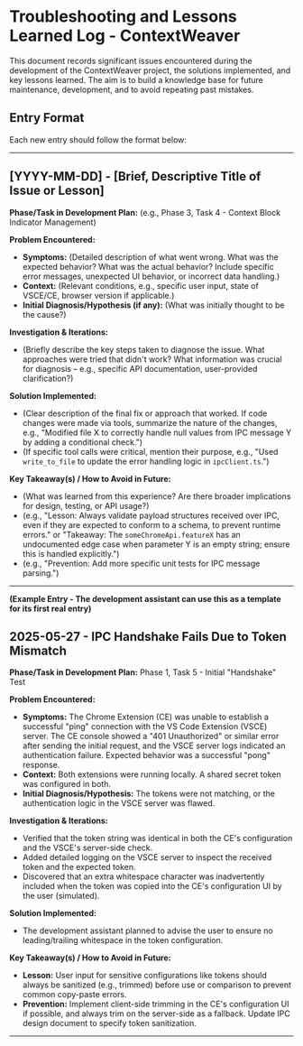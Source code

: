 # Troubleshooting and Lessons Learned Log - ContextWeaver

This document records significant issues encountered during the development of the ContextWeaver project, the solutions implemented, and key lessons learned. The aim is to build a knowledge base for future maintenance, development, and to avoid repeating past mistakes.

## Entry Format

Each new entry should follow the format below:

---

## [YYYY-MM-DD] - [Brief, Descriptive Title of Issue or Lesson]

**Phase/Task in Development Plan:** (e.g., Phase 3, Task 4 - Context Block Indicator Management)

**Problem Encountered:**
*   **Symptoms:** (Detailed description of what went wrong. What was the expected behavior? What was the actual behavior? Include specific error messages, unexpected UI behavior, or incorrect data handling.)
*   **Context:** (Relevant conditions, e.g., specific user input, state of VSCE/CE, browser version if applicable.)
*   **Initial Diagnosis/Hypothesis (if any):** (What was initially thought to be the cause?)

**Investigation & Iterations:**
*   (Briefly describe the key steps taken to diagnose the issue. What approaches were tried that didn't work? What information was crucial for diagnosis – e.g., specific API documentation, user-provided clarification?)

**Solution Implemented:**
*   (Clear description of the final fix or approach that worked. If code changes were made via tools, summarize the nature of the changes, e.g., "Modified file X to correctly handle null values from IPC message Y by adding a conditional check.")
*   (If specific tool calls were critical, mention their purpose, e.g., "Used `write_to_file` to update the error handling logic in `ipcClient.ts`.")

**Key Takeaway(s) / How to Avoid in Future:**
*   (What was learned from this experience? Are there broader implications for design, testing, or API usage?)
*   (e.g., "Lesson: Always validate payload structures received over IPC, even if they are expected to conform to a schema, to prevent runtime errors." or "Takeaway: The `someChromeApi.featureX` has an undocumented edge case when parameter Y is an empty string; ensure this is handled explicitly.")
*   (e.g., "Prevention: Add more specific unit tests for IPC message parsing.")

---

**(Example Entry - The development assistant can use this as a template for its first real entry)**

## 2025-05-27 - IPC Handshake Fails Due to Token Mismatch

**Phase/Task in Development Plan:** Phase 1, Task 5 - Initial "Handshake" Test

**Problem Encountered:**
*   **Symptoms:** The Chrome Extension (CE) was unable to establish a successful "ping" connection with the VS Code Extension (VSCE) server. The CE console showed a "401 Unauthorized" or similar error after sending the initial request, and the VSCE server logs indicated an authentication failure. Expected behavior was a successful "pong" response.
*   **Context:** Both extensions were running locally. A shared secret token was configured in both.
*   **Initial Diagnosis/Hypothesis:** The tokens were not matching, or the authentication logic in the VSCE server was flawed.

**Investigation & Iterations:**
*   Verified that the token string was identical in both the CE's configuration and the VSCE's server-side check.
*   Added detailed logging on the VSCE server to inspect the received token and the expected token.
*   Discovered that an extra whitespace character was inadvertently included when the token was copied into the CE's configuration UI by the user (simulated).

**Solution Implemented:**
*   The development assistant planned to advise the user to ensure no leading/trailing whitespace in the token configuration.

**Key Takeaway(s) / How to Avoid in Future:**
*   **Lesson:** User input for sensitive configurations like tokens should always be sanitized (e.g., trimmed) before use or comparison to prevent common copy-paste errors.
*   **Prevention:** Implement client-side trimming in the CE's configuration UI if possible, and always trim on the server-side as a fallback. Update IPC design document to specify token sanitization.

---
<!-- New entries should be added below this line, following the format above. -->
